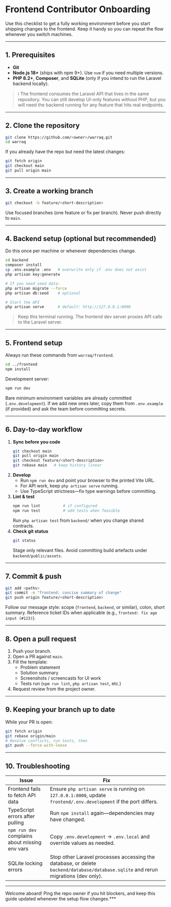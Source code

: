 # Frontend Contributor Onboarding

Use this checklist to get a fully working environment before you start shipping changes to the frontend. Keep it handy so you can repeat the flow whenever you switch machines.

---

## 1. Prerequisites
- **Git**
- **Node.js 18+** (ships with npm 9+). Use `nvm` if you need multiple versions.
- **PHP 8.2+**, **Composer**, and **SQLite** (only if you intend to run the Laravel backend locally).

> ℹ️ The frontend consumes the Laravel API that lives in the same repository. You can still develop UI-only features without PHP, but you will need the backend running for any feature that hits real endpoints.

---

## 2. Clone the repository
```bash
git clone https://github.com/<owner>/warraq.git
cd warraq
```

If you already have the repo but need the latest changes:
```bash
git fetch origin
git checkout main
git pull origin main
```

---

## 3. Create a working branch
```bash
git checkout -b feature/<short-description>
```

Use focused branches (one feature or fix per branch). Never push directly to `main`.

---

## 4. Backend setup (optional but recommended)
Do this once per machine or whenever dependencies change.

```bash
cd backend
composer install
cp .env.example .env   # overwrite only if .env does not exist
php artisan key:generate

# If you need seed data:
php artisan migrate --force
php artisan db:seed    # optional

# Start the API
php artisan serve      # default: http://127.0.0.1:8000
```

> Keep this terminal running. The frontend dev server proxies API calls to the Laravel server.

---

## 5. Frontend setup
Always run these commands from `warraq/frontend`.

```bash
cd ../frontend
npm install
```

Development server:
```bash
npm run dev
```

Bare minimum environment variables are already committed (`.env.development`). If we add new ones later, copy them from `.env.example` (if provided) and ask the team before committing secrets.

---

## 6. Day-to-day workflow
1. **Sync before you code**
   ```bash
   git checkout main
   git pull origin main
   git checkout feature/<short-description>
   git rebase main   # keep history linear
   ```
2. **Develop**
   - Run `npm run dev` and point your browser to the printed Vite URL.
   - For API work, keep `php artisan serve` running.
   - Use TypeScript strictness—fix type warnings before committing.
3. **Lint & test**
   ```bash
   npm run lint          # if configured
   npm run test          # add tests when feasible
   ```
   Run `php artisan test` from `backend/` when you change shared contracts.
4. **Check git status**
   ```bash
   git status
   ```
   Stage only relevant files. Avoid committing build artefacts under `backend/public/assets`.

---

## 7. Commit & push
```bash
git add <paths>
git commit -m "frontend: concise summary of change"
git push origin feature/<short-description>
```

Follow our message style: scope (`frontend`, `backend`, or similar), colon, short summary. Reference ticket IDs when applicable (e.g., `frontend: fix age input (#123)`).

---

## 8. Open a pull request
1. Push your branch.
2. Open a PR against `main`.
3. Fill the template:
   - Problem statement
   - Solution summary
   - Screenshots / screencasts for UI work
   - Tests run (`npm run lint`, `php artisan test`, etc.)
4. Request review from the project owner.

---

## 9. Keeping your branch up to date
While your PR is open:
```bash
git fetch origin
git rebase origin/main
# Resolve conflicts, run tests, then
git push --force-with-lease
```

---

## 10. Troubleshooting
| Issue | Fix |
| --- | --- |
| Frontend fails to fetch API data | Ensure `php artisan serve` is running on `127.0.0.1:8000`, update `frontend/.env.development` if the port differs. |
| TypeScript errors after pulling | Run `npm install` again—dependencies may have changed. |
| `npm run dev` complains about missing env vars | Copy `.env.development` → `.env.local` and override values as needed. |
| SQLite locking errors | Stop other Laravel processes accessing the database, or delete `backend/database/database.sqlite` and rerun migrations (dev only). |

---

Welcome aboard! Ping the repo owner if you hit blockers, and keep this guide updated whenever the setup flow changes.***
